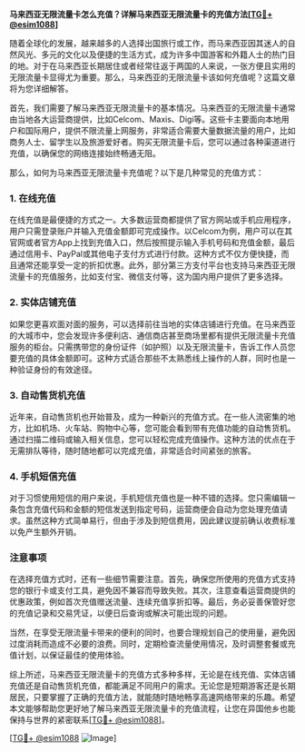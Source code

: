 **马来西亚无限流量卡怎么充值？详解马来西亚无限流量卡的充值方法[[TG💪+ @esim1088](https://t.me/s/esim1088)]**

随着全球化的发展，越来越多的人选择出国旅行或工作，而马来西亚因其迷人的自然风光、多元的文化以及便捷的生活方式，成为许多中国游客和外籍人士的热门目的地。对于在马来西亚长期居住或者经常往返于两国的人来说，一张方便且实用的无限流量卡显得尤为重要。那么，马来西亚的无限流量卡该如何充值呢？这篇文章将为您详细解答。

首先，我们需要了解马来西亚无限流量卡的基本情况。马来西亚的无限流量卡通常由当地各大运营商提供，比如Celcom、Maxis、Digi等。这些卡主要面向本地用户和国际用户，提供不限流量上网服务，非常适合需要大量数据流量的用户，比如商务人士、留学生以及旅游爱好者。购买无限流量卡后，您可以通过各种渠道进行充值，以确保您的网络连接始终畅通无阻。

那么，如何为马来西亚无限流量卡充值呢？以下是几种常见的充值方式：

### 1. 在线充值

在线充值是最便捷的方式之一。大多数运营商都提供了官方网站或手机应用程序，用户只需登录账户并输入充值金额即可完成操作。以Celcom为例，用户可以在其官网或者官方App上找到充值入口，然后按照提示输入手机号码和充值金额，最后通过信用卡、PayPal或其他电子支付方式进行付款。这种方式不仅方便快捷，而且通常还能享受一定的折扣优惠。此外，部分第三方支付平台也支持马来西亚无限流量卡的充值服务，比如支付宝、微信支付等，这为国内用户提供了更多选择。

### 2. 实体店铺充值

如果您更喜欢面对面的服务，可以选择前往当地的实体店铺进行充值。在马来西亚的大城市中，您会发现许多便利店、通信商店甚至商场里都有提供无限流量卡充值服务的柜台。只需携带您的身份证件（如护照）以及无限流量卡，告诉工作人员您要充值的具体金额即可。这种方式适合那些不太熟悉线上操作的人群，同时也是一种验证身份的有效途径。

### 3. 自动售货机充值

近年来，自动售货机也开始普及，成为一种新兴的充值方式。在一些人流密集的地方，比如机场、火车站、购物中心等，您可能会看到带有充值功能的自动售货机。通过扫描二维码或输入相关信息，您可以轻松完成充值操作。这种方法的优点在于无需排队等待，随时随地都可以完成充值，非常适合时间紧张的旅客。

### 4. 手机短信充值

对于习惯使用短信的用户来说，手机短信充值也是一种不错的选择。您只需编辑一条包含充值代码和金额的短信发送到指定号码，运营商便会自动为您处理充值请求。虽然这种方式简单易行，但由于涉及到短信费用，因此建议提前确认收费标准以免产生额外开销。

### 注意事项

在选择充值方式时，还有一些细节需要注意。首先，确保您所使用的充值方式支持您的银行卡或支付工具，避免因不兼容而导致失败。其次，注意查看运营商提供的优惠政策，例如首次充值赠送流量、连续充值享折扣等。最后，务必妥善保管好您的充值记录和交易凭证，以便日后查询或解决可能出现的问题。

当然，在享受无限流量卡带来的便利的同时，也要合理规划自己的使用量，避免因过度消耗而造成不必要的浪费。同时，定期检查流量使用情况，及时调整套餐或充值计划，以保证最佳的使用体验。

综上所述，马来西亚无限流量卡的充值方式多种多样，无论是在线充值、实体店铺充值还是自动售货机充值，都能满足不同用户的需求。无论您是短期游客还是长期居民，只要掌握了正确的充值方法，就能随时随地畅享高速网络带来的乐趣。希望本文能够帮助您更好地了解马来西亚无限流量卡的充值流程，让您在异国他乡也能保持与世界的紧密联系[[TG💪+ @esim1088](https://t.me/s/esim1088)]。

[[TG💪+ @esim1088](https://t.me/s/esim1088) ![Image](https://i.postimg.cc/4NQfJmqS/Snipaste-2025-05-13-00-14-12.png)]